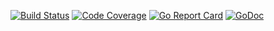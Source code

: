[![Build Status](https://travis-ci.org/smartystreets/s3.svg?branch=master)](https://travis-ci.org/smartystreets/s3)
[![Code Coverage](https://codecov.io/gh/smartystreets/s3/branch/master/graph/badge.svg)](https://codecov.io/gh/smartystreets/s3)
[![Go Report Card](https://goreportcard.com/badge/github.com/smartystreets/s3)](https://goreportcard.com/report/github.com/smartystreets/s3)
[![GoDoc](https://godoc.org/github.com/smartystreets/s3?status.svg)](http://godoc.org/github.com/smartystreets/s3)
